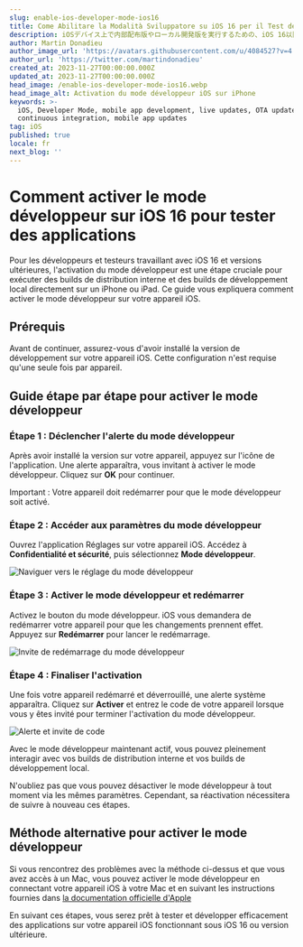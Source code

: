 ```yaml
---
slug: enable-ios-developer-mode-ios16
title: Come Abilitare la Modalità Sviluppatore su iOS 16 per il Test delle App
description: iOSデバイス上で内部配布版やローカル開発版を実行するための、iOS 16以降での開発者モードの有効化手順です。
author: Martin Donadieu
author_image_url: 'https://avatars.githubusercontent.com/u/4084527?v=4'
author_url: 'https://twitter.com/martindonadieu'
created_at: 2023-11-27T00:00:00.000Z
updated_at: 2023-11-27T00:00:00.000Z
head_image: /enable-ios-developer-mode-ios16.webp
head_image_alt: Activation du mode développeur iOS sur iPhone
keywords: >-
  iOS, Developer Mode, mobile app development, live updates, OTA updates,
  continuous integration, mobile app updates
tag: iOS
published: true
locale: fr
next_blog: ''
---
```


# Comment activer le mode développeur sur iOS 16 pour tester des applications

Pour les développeurs et testeurs travaillant avec iOS 16 et versions ultérieures, l'activation du mode développeur est une étape cruciale pour exécuter des builds de distribution interne et des builds de développement local directement sur un iPhone ou iPad. Ce guide vous expliquera comment activer le mode développeur sur votre appareil iOS.

## Prérequis

Avant de continuer, assurez-vous d'avoir installé la version de développement sur votre appareil iOS. Cette configuration n'est requise qu'une seule fois par appareil.

## Guide étape par étape pour activer le mode développeur

### Étape 1 : Déclencher l'alerte du mode développeur

Après avoir installé la version sur votre appareil, appuyez sur l'icône de l'application. Une alerte apparaîtra, vous invitant à activer le mode développeur. Cliquez sur **OK** pour continuer.

<Steps>
  <StepItalic>Important : Votre appareil doit redémarrer pour que le mode développeur soit activé.</StepItalic>
</Steps>

### Étape 2 : Accéder aux paramètres du mode développeur

Ouvrez l'application Réglages sur votre appareil iOS. Accédez à **Confidentialité et sécurité**, puis sélectionnez **Mode développeur**.

![Naviguer vers le réglage du mode développeur](/ios-16-developer-mode-1.webp)

### Étape 3 : Activer le mode développeur et redémarrer

Activez le bouton du mode développeur. iOS vous demandera de redémarrer votre appareil pour que les changements prennent effet. Appuyez sur **Redémarrer** pour lancer le redémarrage.

![Invite de redémarrage du mode développeur](/ios-16-developer-mode-2.webp)

### Étape 4 : Finaliser l'activation

Une fois votre appareil redémarré et déverrouillé, une alerte système apparaîtra. Cliquez sur **Activer** et entrez le code de votre appareil lorsque vous y êtes invité pour terminer l'activation du mode développeur.

![Alerte et invite de code](/ios-16-developer-mode-3.webp)

Avec le mode développeur maintenant actif, vous pouvez pleinement interagir avec vos builds de distribution interne et vos builds de développement local.

N'oubliez pas que vous pouvez désactiver le mode développeur à tout moment via les mêmes paramètres. Cependant, sa réactivation nécessitera de suivre à nouveau ces étapes.

## Méthode alternative pour activer le mode développeur

Si vous rencontrez des problèmes avec la méthode ci-dessus et que vous avez accès à un Mac, vous pouvez activer le mode développeur en connectant votre appareil iOS à votre Mac et en suivant les instructions fournies dans [la documentation officielle d'Apple](https://developer.apple.com/documentation/xcode/enabling-developer-mode-on-a-device/)

En suivant ces étapes, vous serez prêt à tester et développer efficacement des applications sur votre appareil iOS fonctionnant sous iOS 16 ou version ultérieure.